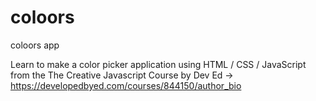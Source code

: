 # coloors
coloors app

Learn to make a color picker application using HTML / CSS / JavaScript from the The Creative Javascript Course by Dev Ed -> https://developedbyed.com/courses/844150/author_bio
